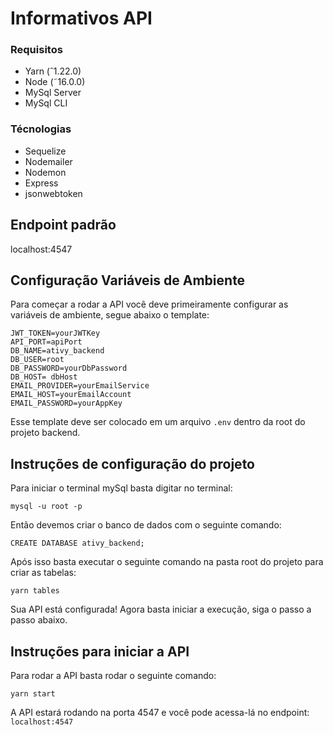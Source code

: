 # Informativos API

### Requisitos

- Yarn (ˆ1.22.0)
- Node (˜16.0.0)
- MySql Server
- MySql CLI

### Técnologias

- Sequelize
- Nodemailer
- Nodemon
- Express
- jsonwebtoken

## Endpoint padrão

localhost:4547

## Configuração Variáveis de Ambiente

Para começar a rodar a API você deve primeiramente configurar as variáveis de ambiente, segue abaixo o template:

```
JWT_TOKEN=yourJWTKey
API_PORT=apiPort
DB_NAME=ativy_backend
DB_USER=root
DB_PASSWORD=yourDbPassword
DB_HOST= dbHost
EMAIL_PROVIDER=yourEmailService
EMAIL_HOST=yourEmailAccount
EMAIL_PASSWORD=yourAppKey
```

Esse template deve ser colocado em um arquivo `.env` dentro da root do projeto backend.

## Instruções de configuração do projeto

Para iniciar o terminal mySql basta digitar no terminal:

```shell
mysql -u root -p
```

Então devemos criar o banco de dados com o seguinte comando:

```shell
CREATE DATABASE ativy_backend;
```

Após isso basta executar o seguinte comando na pasta root do projeto para criar as tabelas:

```shell
yarn tables
```

Sua API está configurada! Agora basta iniciar a execução, siga o passo a passo abaixo.

## Instruções para iniciar a API

Para rodar a API basta rodar o seguinte comando:

```shell
yarn start
```

A API estará rodando na porta 4547 e você pode acessa-lá no endpoint:
`localhost:4547`

